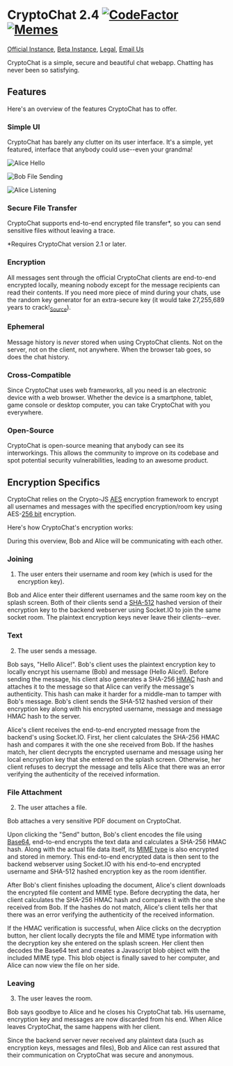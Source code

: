 # CryptoChat 2.4 [![CodeFactor](https://www.codefactor.io/repository/github/cryptochat-dev/cryptochat2/badge)](https://www.codefactor.io/repository/github/cryptochat-dev/cryptochat2) [![Memes](https://img.shields.io/badge/need-memes-red)](https://img.shields.io/badge/need-memes-red)

[Official Instance](https://cryptochat.dev), [Beta Instance](https://beta.cryptochat.dev), [Legal](https://cryptochat.dev/legal), [Email Us](mailto:contact@cryptochat.dev)

CryptoChat is a simple, secure and beautiful chat webapp. Chatting has never been so satisfying.

## Features

Here's an overview of the features CryptoChat has to offer.

### Simple UI

CryptoChat has barely any clutter on its user interface. It's a simple, yet featured, interface that anybody could use--even your grandma!

![Alice Hello](https://james.hacked-the.network/1337/ncDNNXz.png)

![Bob File Sending](https://james.hacked-the.network/1337/ZnoI5OZ.png)

![Alice Listening](https://james.hacked-the.network/1337/XUxcZFL.png)

### Secure File Transfer

CryptoChat supports end-to-end encrypted file transfer\*, so you can send sensitive files without leaving a trace.

\*Requires CryptoChat version 2.1 or later.

### Encryption

All messages sent through the official CryptoChat clients are end-to-end encrypted locally, meaning nobody except for the message recipients can read their contents. If you need more piece of mind during your chats, use the random key generator for an extra-secure key (it would take 27,255,689 years to crack!<sub>[Source](https://www.rempe.us/diceware/#eff)</sub>).

### Ephemeral

Message history is *never* stored when using CryptoChat clients. Not on the server, not on the client, not anywhere. When the browser tab goes, so does the chat history.

### Cross-Compatible

Since CryptoChat uses web frameworks, all you need is an electronic device with a web browser. Whether the device is a smartphone, tablet, game console or desktop computer, you can take CryptoChat with you everywhere.

### Open-Source

CryptoChat is open-source meaning that anybody can see its interworkings. This allows the community to improve on its codebase and spot potential security vulnerabilities, leading to an awesome product.

## Encryption Specifics

CryptoChat relies on the Crypto-JS [AES](https://en.wikipedia.org/wiki/Advanced_Encryption_Standard) encryption framework to encrypt all usernames and messages with the specified encryption/room key using AES-[256 bit](https://en.wikipedia.org/wiki/Cipher) encryption.

Here's how CryptoChat's encryption works:

During this overview, Bob and Alice will be communicating with each other.

### Joining

1. The user enters their username and room key (which is used for the encryption key).

Bob and Alice enter their different usernames and the same room key on the splash screen. Both of their clients send a [SHA-512](https://en.wikipedia.org/wiki/SHA-2) hashed version of their encryption key to the backend webserver using Socket.IO to join the same socket room. The plaintext encryption keys never leave their clients--ever.

### Text

2. The user sends a message.

Bob says, "Hello Alice!". Bob's client uses the plaintext encryption key to locally encrypt his username (Bob) and message (Hello Alice!). Before sending the message, his client also generates a SHA-256 [HMAC](https://en.wikipedia.org/wiki/HMAC) hash and attaches it to the message so that Alice can verify the message's authenticity. This hash can make it harder for a middle-man to tamper with Bob's message. Bob's client sends the SHA-512 hashed version of their encryption key along with his encrypted username, message and message HMAC hash to the server. 

Alice's client receives the end-to-end encrypted message from the backend's using Socket.IO. First, her client calculates the SHA-256 HMAC hash and compares it with the one she received from Bob. If the hashes match, her client decrypts the encrypted username and message using her local encryption key that she entered on the splash screen. Otherwise, her client refuses to decrypt the message and tells Alice that there was an error verifying the authenticity of the received information.

### File Attachment

2. The user attaches a file.

Bob attaches a very sensitive PDF document on CryptoChat.

Upon clicking the "Send" button, Bob's client encodes the file using [Base64](https://en.wikipedia.org/wiki/Base64), end-to-end encrypts the text data and calculates a SHA-256 HMAC hash. Along with the actual file data itself, its [MIME type](https://en.wikipedia.org/wiki/Media_type) is also encrypted and stored in memory. This end-to-end encrypted data is then sent to the backend webserver using Socket.IO with his end-to-end encrypted username and SHA-512 hashed encryption key as the room identifier. 

After Bob's client finishes uploading the document, Alice's client downloads the encrypted file content and MIME type. Before decrypting the data, her client calculates the SHA-256 HMAC hash and compares it with the one she received from Bob. If the hashes do not match, Alice's client tells her that there was an error verifying the authenticity of the received information. 

If the HMAC verification is successful, when Alice clicks on the decryption button, her client locally decrypts the file and MIME type information with the decryption key she entered on the splash screen. Her client then decodes the Base64 text and creates a Javascript blob object with the included MIME type. This blob object is finally saved to her computer, and Alice can now view the file on her side.

### Leaving

3. The user leaves the room.

Bob says goodbye to Alice and he closes his CryptoChat tab. His username, encryption key and messages are now discarded from his end. When Alice leaves CryptoChat, the same happens with her client.

Since the backend server never received any plaintext data (such as encryption keys, messages and files), Bob and Alice can rest assured that their communication on CryptoChat was secure and anonymous.